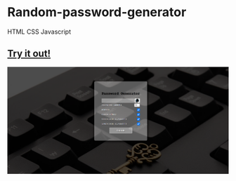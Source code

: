 # Random-password-generator
HTML CSS Javascript

## [Try it out!](https://pratikd2124.github.io/Random-password-generator/)

![Dashboard](https://raw.githubusercontent.com/pratikd2124/Random-password-generator/main/assets/1.png)
